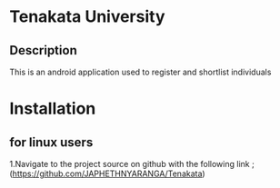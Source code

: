 # Tenakata University

## Description
<p>This is an android application used to register and shortlist individuals </p>

# Installation
## for linux users
1.Navigate to the project source on github with the following link ; (https://github.com/JAPHETHNYARANGA/Tenakata)